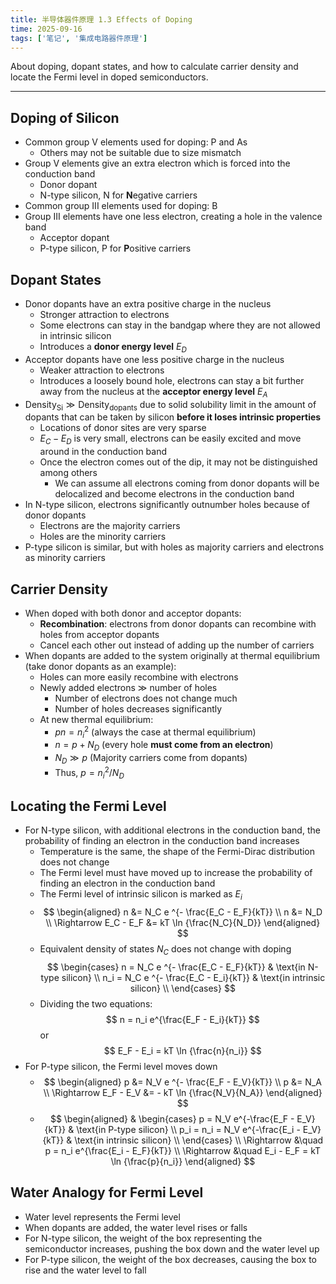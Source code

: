 ```yaml
---
title: 半导体器件原理 1.3 Effects of Doping
time: 2025-09-16
tags: ['笔记', '集成电路器件原理']
---
```


About doping, dopant states, and how to calculate carrier density and locate the Fermi level in doped semiconductors.

---

## Doping of Silicon

- Common group V elements used for doping: P and As
  - Others may not be suitable due to size mismatch
- Group V elements give an extra electron which is forced into the conduction band
  - Donor dopant
  - N-type silicon, N for **N**egative carriers
- Common group III elements used for doping: B
- Group III elements have one less electron, creating a hole in the valence band
  - Acceptor dopant
  - P-type silicon, P for **P**ositive carriers

## Dopant States

- Donor dopants have an extra positive charge in the nucleus
  - Stronger attraction to electrons
  - Some electrons can stay in the bandgap where they are not allowed in intrinsic silicon
  - Introduces a **donor energy level** $E_D$
- Acceptor dopants have one less positive charge in the nucleus
  - Weaker attraction to electrons
  - Introduces a loosely bound hole, electrons can stay a bit further away from the nucleus
    at the **acceptor energy level** $E_A$
- $\text{Density}_\text{Si} \gg \text{Density}_\text{dopants}$ due to solid solubility limit in the amount of dopants that can be taken by silicon **before it loses intrinsic properties**
  - Locations of donor sites are very sparse
  - $E_C - E_D$ is very small, electrons can be easily excited and move around in the conduction band
  - Once the electron comes out of the dip, it may not be distinguished among others
    - We can assume all electrons coming from donor dopants will be delocalized and become electrons in the conduction band
- In N-type silicon, electrons significantly outnumber holes because of donor dopants
  - Electrons are the majority carriers
  - Holes are the minority carriers
- P-type silicon is similar, but with holes as majority carriers and electrons as minority carriers

## Carrier Density

- When doped with both donor and acceptor dopants:
  - **Recombination**: electrons from donor dopants can recombine with holes from acceptor dopants
  - Cancel each other out instead of adding up the number of carriers
- When dopants are added to the system originally at thermal equilibrium (take donor dopants as an example):
  - Holes can more easily recombine with electrons
  - Newly added electrons $\gg$ number of holes
    - Number of electrons does not change much
    - Number of holes decreases significantly
  - At new thermal equilibrium:
    - $pn = n_i^2$ (always the case at thermal equilibrium)
    - $n = p + N_D$ (every hole **must come from an electron**)
    - $N_D \gg p$ (Majority carriers come from dopants)
    - Thus, $p = n_i^2 / N_D$

## Locating the Fermi Level

- For N-type silicon, with additional electrons in the conduction band, the probability of finding an electron in the conduction band increases
  - Temperature is the same, the shape of the Fermi-Dirac distribution does not change
  - The Fermi level must have moved up to increase the probability of finding an electron in the conduction band
  - The Fermi level of intrinsic silicon is marked as $E_i$
  - $$
    \begin{aligned}
      n &= N_C e ^{- \frac{E_C - E_F}{kT}} \\
      n &= N_D \\
      \Rightarrow E_C - E_F &= kT \ln {\frac{N_C}{N_D}}
    \end{aligned}
    $$
  - Equivalent density of states $N_C$ does not change with doping
    $$
      \begin{cases}
        n = N_C e ^{- \frac{E_C - E_F}{kT}} & \text{in N-type silicon} \\
        n_i = N_C e ^{- \frac{E_C - E_i}{kT}} & \text{in intrinsic silicon} \\
      \end{cases}
    $$
  - Dividing the two equations:
    $$
      n = n_i e^{\frac{E_F - E_i}{kT}}
    $$
    or
    $$
      E_F - E_i = kT \ln {\frac{n}{n_i}}
    $$
- For P-type silicon, the Fermi level moves down
  - $$
    \begin{aligned}
      p &= N_V e ^{- \frac{E_F - E_V}{kT}} \\
      p &= N_A \\
      \Rightarrow E_F - E_V &= - kT \ln {\frac{N_V}{N_A}}
    \end{aligned}
    $$
  - $$
    \begin{aligned}
      & \begin{cases}
        p = N_V e^{-\frac{E_F - E_V}{kT}} & \text{in P-type silicon} \\
        p_i = n_i = N_V e^{-\frac{E_i - E_V}{kT}} & \text{in intrinsic silicon} \\
      \end{cases} \\
      \Rightarrow &\quad p = n_i e^{\frac{E_i - E_F}{kT}} \\
      \Rightarrow &\quad E_i - E_F = kT \ln {\frac{p}{n_i}}
    \end{aligned}
    $$

## Water Analogy for Fermi Level

- Water level represents the Fermi level
- When dopants are added, the water level rises or falls
- For N-type silicon, the weight of the box representing the semiconductor increases, pushing the box down and the water level up
- For P-type silicon, the weight of the box decreases, causing the box to rise and the water level to fall
